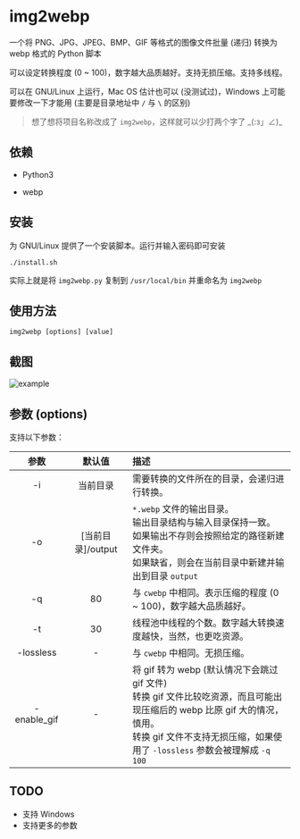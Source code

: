 # img2webp

一个将 PNG、JPG、JPEG、BMP、GIF 等格式的图像文件批量 (递归) 转换为 webp 格式的 Python 脚本

可以设定转换程度 (0 ~ 100)，数字越大品质越好。支持无损压缩。支持多线程。

可以在 GNU/Linux 上运行，Mac OS 估计也可以 (没测试过)，Windows 上可能要修改一下才能用 (主要是目录地址中 `/` 与 `\` 的区别)

> 想了想将项目名称改成了 `img2webp`，这样就可以少打两个字了 \_(:з」∠)\_

## 依赖

- Python3

- webp

## 安装

为 GNU/Linux 提供了一个安装脚本。运行并输入密码即可安装

```shell
./install.sh
```

实际上就是将 `img2webp.py` 复制到 `/usr/local/bin` 并重命名为 `img2webp`

## 使用方法

```shell
img2webp [options] [value]
```

## 截图

![example](https://f.cangg.cn:82/data/201812101414501580.gif)

## 参数 (options)

支持以下参数：

|    参数     |      默认值       | 描述                                                         |
| :---------: | :---------------: | :----------------------------------------------------------- |
|     -i      |     当前目录      | 需要转换的文件所在的目录，会递归进行转换。                   |
|     -o      | [当前目录]/output | `*.webp` 文件的输出目录。<br>输出目录结构与输入目录保持一致。<br>如果输出不存则会按照给定的路径新建文件夹。<br>如果缺省，则会在当前目录中新建并输出到目录 `output` |
|     -q      |        80         | 与 `cwebp` 中相同。表示压缩的程度 (0 ~ 100)，数字越大品质越好。 |
|     -t      |        30         | 线程池中线程的个数。数字越大转换速度越快，当然，也更吃资源。 |
|  -lossless  |         -         | 与 `cwebp` 中相同。无损压缩。                                |
| -enable_gif |         -         | 将 gif 转为 webp (默认情况下会跳过 gif 文件)<br>转换 gif 文件比较吃资源，而且可能出现压缩后的 webp 比原 gif 大的情况，慎用。<br>转换 gif 文件不支持无损压缩，如果使用了 `-lossless` 参数会被理解成 `-q 100` |

## TODO

- 支持 Windows
- 支持更多的参数

